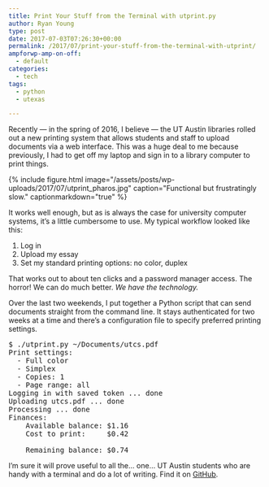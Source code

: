 ```yaml
---
title: Print Your Stuff from the Terminal with utprint.py
author: Ryan Young
type: post
date: 2017-07-03T07:26:30+00:00
permalink: /2017/07/print-your-stuff-from-the-terminal-with-utprint/
ampforwp-amp-on-off:
  - default
categories:
  - tech
tags:
  - python
  - utexas

---
```

Recently &#8212; in the spring of 2016, I believe &#8212; the UT Austin libraries rolled out a new printing system that allows students and staff to upload documents via a web interface. This was a huge deal to me because previously, I had to get off my laptop and sign in to a library computer to print things.

{% include figure.html image="/assets/posts/wp-uploads/2017/07/utprint_pharos.jpg" caption="Functional but frustratingly slow." captionmarkdown="true" %}

It works well enough, but as is always the case for university computer systems, it&#8217;s a little cumbersome to use. My typical workflow looked like this:

  1. Log in
  2. Upload my essay
  3. Set my standard printing options: no color, duplex

That works out to about ten clicks and a password manager access. The horror! We can do much better. _We have the technology._

Over the last two weekends, I put together a Python script that can send documents straight from the command line. It stays authenticated for two weeks at a time and there&#8217;s a configuration file to specify preferred printing settings.

<pre>$ ./utprint.py ~/Documents/utcs.pdf
Print settings:
  - Full color
  - Simplex
  - Copies: 1
  - Page range: all
Logging in with saved token ... done
Uploading utcs.pdf ... done
Processing ... done
Finances:
    Available balance: $1.16
    Cost to print:     $0.42

    Remaining balance: $0.74</pre>

I&#8217;m sure it will prove useful to all the&#8230; one&#8230; UT Austin students who are handy with a terminal and do a lot of writing. Find it on [GitHub](https://github.com/YoRyan/utexas-lib-print).